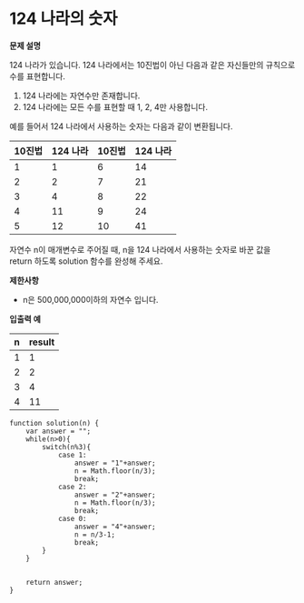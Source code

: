 # 124 나라의 숫자



**문제 설명**

124 나라가 있습니다. 124 나라에서는 10진법이 아닌 다음과 같은 자신들만의 규칙으로 수를 표현합니다.

1. 124 나라에는 자연수만 존재합니다.
2. 124 나라에는 모든 수를 표현할 때 1, 2, 4만 사용합니다.

예를 들어서 124 나라에서 사용하는 숫자는 다음과 같이 변환됩니다.

| 10진법 | 124 나라 | 10진법 | 124 나라 |
| :--- | :--- | :--- | :--- |
| 1 | 1 | 6 | 14 |
| 2 | 2 | 7 | 21 |
| 3 | 4 | 8 | 22 |
| 4 | 11 | 9 | 24 |
| 5 | 12 | 10 | 41 |

자연수 n이 매개변수로 주어질 때, n을 124 나라에서 사용하는 숫자로 바꾼 값을 return 하도록 solution 함수를 완성해 주세요.

**제한사항**

* n은 500,000,000이하의 자연수 입니다.

**입출력 예**

| n | result |
| :--- | :--- |
| 1 | 1 |
| 2 | 2 |
| 3 | 4 |
| 4 | 11 |



```text
function solution(n) {
    var answer = "";
    while(n>0){
        switch(n%3){
            case 1:
                answer = "1"+answer;
                n = Math.floor(n/3);
                break;
            case 2:
                answer = "2"+answer;
                n = Math.floor(n/3);
                break;
            case 0:
                answer = "4"+answer;
                n = n/3-1;
                break;
        }
    }
    
    
    return answer;
}
```

